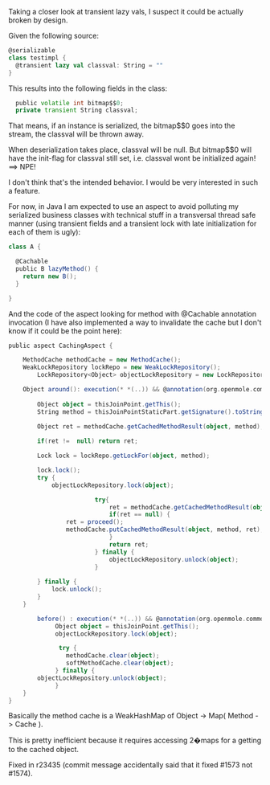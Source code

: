 Taking a closer look at transient lazy vals, I suspect it could be actually broken by design.

Given the following source:

```scala
@serializable
class testimpl {
  @transient lazy val classval: String = ""
}
```

This results into the following fields in the class:

```scala
  public volatile int bitmap$$0;
  private transient String classval;
```

That means, if an instance is serialized, the bitmap$$0 goes into the stream, the classval will be thrown away.

When deserialization takes place, classval will be null. But bitmap$$0 will have the init-flag for classval still set, i.e. classval wont be initialized again! ==> NPE!

I don't think that's the intended behavior.
I would be very interested in such a feature.

For now, in Java I am expected to use an aspect to avoid polluting my serialized business classes with technical stuff in a transversal thread safe manner (using transient fields and a transient lock with late initialization for each of them is ugly):

```scala
class A {

  @Cachable
  public B lazyMethod() {
    return new B();
  }

}
```

And the code of the aspect looking for method with @Cachable annotation invocation (I have also implemented a way to invalidate the cache but I don't know if it could be the point here):

```scala
public aspect CachingAspect {

	MethodCache methodCache = new MethodCache();
	WeakLockRepository lockRepo = new WeakLockRepository();
        LockRepository<Object> objectLockRepository = new LockRepository<Object>();

	Object around(): execution(* *(..)) && @annotation(org.openmole.commons.aspect.caching.Cachable) {
		
		Object object = thisJoinPoint.getThis();
		String method = thisJoinPointStaticPart.getSignature().toString();

		Object ret = methodCache.getCachedMethodResult(object, method);
		
		if(ret !=  null) return ret;

		Lock lock = lockRepo.getLockFor(object, method);

		lock.lock();
		try {		
			objectLockRepository.lock(object);

                        try{
                            ret = methodCache.getCachedMethodResult(object, method);
                            if(ret == null) {
				ret = proceed();
				methodCache.putCachedMethodResult(object, method, ret);
                            }
                            return ret;
                        } finally {
                            objectLockRepository.unlock(object);
                        }
			
		} finally {
			lock.unlock();
		}
	}

        before() : execution(* *(..)) && @annotation(org.openmole.commons.aspect.caching.ChangeState) {
             Object object = thisJoinPoint.getThis();
             objectLockRepository.lock(object);

              try {
                methodCache.clear(object);
                softMethodCache.clear(object);
             } finally {
		objectLockRepository.unlock(object);
             }
  	}
}
```

Basically the method cache is a WeakHashMap of Object -> Map( Method -> Cache ).

This is pretty inefficient because it requires accessing 2�maps for a getting to the cached object.

Fixed in r23435 (commit message accidentally said that it fixed #1573 not #1574).
